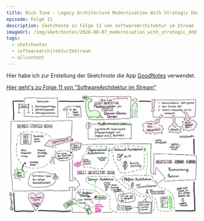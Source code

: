 ```yaml
---
title: Nick Tune - Legacy Architecture Modernisation With Strategic Domain-Driven Design
episode: Folge 11
description: Sketchnote zu Folge 11 von SoftwareArchitektur im Stream
imageUrl: /img/sketchnotes/2020-08-07_modernisation_with_strategic_ddd.JPG
tags:
  - sketchnotes
  - softwarearchitekturImStream
  - allcontent
---
```


Hier habe ich zur Erstellung der Sketchnote die App [GoodNotes](https://www.goodnotes.com/) verwendet.

[Hier geht's zu Folge 11 von "SoftwareArchitektur im Stream"](https://software-architektur.tv/2020/08/07/folge011.html)

![Sketchnote zu Folge 11](/img/sketchnotes/2020-08-07_modernisation_with_strategic_ddd.JPG)

